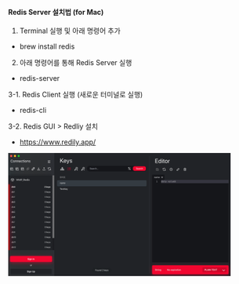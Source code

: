 #### Redis Server 설치법 (for Mac) 
1. Terminal 실행 및 아래 명령어 추가 
- brew install redis

2. 아래 명령어를 통해 Redis Server 실행
- redis-server

3-1. Redis Client 실행 (새로운 터미널로 실행)
- redis-cli

3-2. Redis GUI > Redliy 설치
- https://www.redily.app/

<img src="../image/Redily_실행화면.png" width="90%"></img>